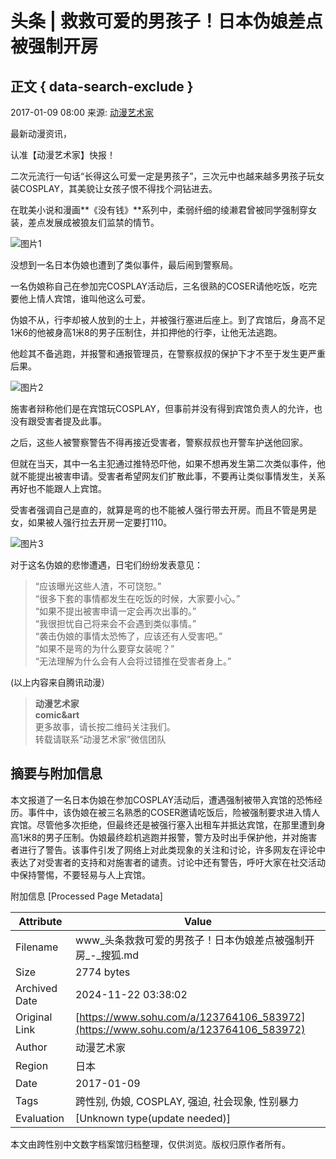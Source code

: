 # 头条 | 救救可爱的男孩子！日本伪娘差点被强制开房

## 正文 { data-search-exclude }


2017-01-09 08:00 来源: [动漫艺术家](https://www.sohu.com/?spm=smpc.content-abroad.content.1.1732246632865Jgo8C3i)

最新动漫资讯，

认准【动漫艺术家】快报！

二次元流行一句话“长得这么可爱一定是男孩子”，三次元中也越来越多男孩子玩女装COSPLAY，其美貌让女孩子恨不得找个洞钻进去。

在耽美小说和漫画**《没有钱》**系列中，柔弱纤细的绫濑君曾被同学强制穿女装，差点发展成被狼友们监禁的情节。

![图片1](http://img.mp.itc.cn/upload/20170109/71c4d7300e884fcdba2d6f629f201634_th.jpeg)

没想到一名日本伪娘也遭到了类似事件，最后闹到警察局。

一名伪娘称自己在参加完COSPLAY活动后，三名很熟的COSER请他吃饭，吃完要他上情人宾馆，谁叫他这么可爱。

伪娘不从，行李却被人放到的士上，并被强行塞进后座上。到了宾馆后，身高不足1米6的他被身高1米8的男子压制住，并扣押他的行李，让他无法逃跑。

他趁其不备逃跑，并报警和通报管理员，在警察叔叔的保护下才不至于发生更严重后果。

![图片2](http://img.mp.itc.cn/upload/20170109/9101ec2091124617b914501cdd7138ac_th.jpeg)

施害者辩称他们是在宾馆玩COSPLAY，但事前并没有得到宾馆负责人的允许，也没有跟受害者提及此事。

之后，这些人被警察警告不得再接近受害者，警察叔叔也开警车护送他回家。

但就在当天，其中一名主犯通过推特恐吓他，如果不想再发生第二次类似事件，他就不能提出被害申请。受害者希望网友们扩散此事，不要再让类似事情发生，关系再好也不能跟人上宾馆。

受害者强调自己是直的，就算是弯的也不能被人强行带去开房。而且不管是男是女，如果被人强行拉去开房一定要打110。

![图片3](http://img.mp.itc.cn/upload/20170109/185dcc616f99469b903501e8e1544458_th.jpeg)

对于这名伪娘的悲惨遭遇，日宅们纷纷发表意见：

> “应该曝光这些人渣，不可饶恕。”  
> “很多下套的事情都发生在吃饭的时候，大家要小心。”  
> “如果不提出被害申请一定会再次出事的。”  
> “我很担忧自己将来会不会遇到类似事情。”  
> “袭击伪娘的事情太恐怖了，应该还有人受害吧。”  
> “如果不是弯的为什么要穿女装呢？”  
> “无法理解为什么会有人会将过错推在受害者身上。”

(以上内容来自腾讯动漫）

> **动漫艺术家**  
> **comic&art**  
> 更多故事，请长按二维码关注我们。  
> 转载请联系“动漫艺术家”微信团队

## 摘要与附加信息

<!-- tcd_abstract -->
本文报道了一名日本伪娘在参加COSPLAY活动后，遭遇强制被带入宾馆的恐怖经历。事件中，该伪娘在被三名熟悉的COSER邀请吃饭后，险被强制要求进入情人宾馆。尽管他多次拒绝，但最终还是被强行塞入出租车并抵达宾馆，在那里遭到身高1米8的男子压制。伪娘最终趁机逃跑并报警，警方及时出手保护他，并对施害者进行了警告。该事件引发了网络上对此类现象的关注和讨论，许多网友在评论中表达了对受害者的支持和对施害者的谴责。讨论中还有警告，呼吁大家在社交活动中保持警惕，不要轻易与人上宾馆。
<!-- tcd_abstract_end -->

附加信息 [Processed Page Metadata]

| Attribute       | Value                                  |
|-----------------|----------------------------------------|
| Filename        | www_头条救救可爱的男孩子！日本伪娘差点被强制开房_-_搜狐.md                             |
| Size            | 2774 bytes                           |
| Archived Date   | 2024-11-22 03:38:02                             |
| Original Link   | [https://www.sohu.com/a/123764106_583972](https://www.sohu.com/a/123764106_583972)                       |
| Author          | 动漫艺术家                               |
| Region          | 日本                               |
| Date            | 2017-01-09                                 |
| Tags            | 跨性别, 伪娘, COSPLAY, 强迫, 社会现象, 性别暴力                                 |
| Evaluation            | [Unknown type(update needed)]                                 |
<!-- tcd_table_end -->

本文由跨性别中文数字档案馆归档整理，仅供浏览。版权归原作者所有。
